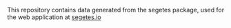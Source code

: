 This repository contains data generated from the segetes package, used for the web application at [segetes.io](segetes.io)
